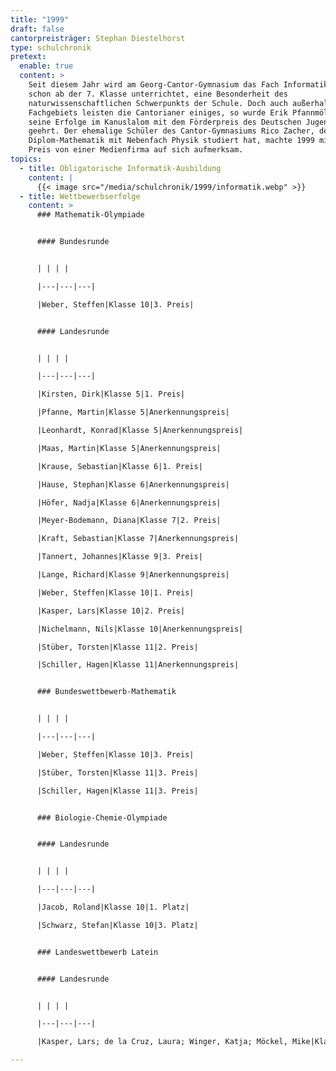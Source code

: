 ```yaml
---
title: "1999"
draft: false
cantorpreisträger: Stephan Diestelhorst
type: schulchronik
pretext:
  enable: true
  content: >
    Seit diesem Jahr wird am Georg-Cantor-Gymnasium das Fach Informatik
    schon ab der 7. Klasse unterrichtet, eine Besonderheit des
    naturwissenschaftlichen Schwerpunkts der Schule. Doch auch außerhalb dieses
    Fachgebiets leisten die Cantorianer einiges, so wurde Erik Pfannmöller für
    seine Erfolge im Kanuslalom mit dem Förderpreis des Deutschen Jugendsports
    geehrt. Der ehemalige Schüler des Cantor-Gymnasiums Rico Zacher, der
    Diplom-Mathematik mit Nebenfach Physik studiert hat, machte 1999 mit einem
    Preis von einer Medienfirma auf sich aufmerksam.
topics:
  - title: Obligatorische Informatik-Ausbildung
    content: |
      {{< image src="/media/schulchronik/1999/informatik.webp" >}}
  - title: Wettbewerbserfolge
    content: >
      ### Mathematik-Olympiade


      #### Bundesrunde


      | | | |

      |---|---|---|

      |Weber, Steffen|Klasse 10|3. Preis|


      #### Landesrunde


      | | | |

      |---|---|---|

      |Kirsten, Dirk|Klasse 5|1. Preis|

      |Pfanne, Martin|Klasse 5|Anerkennungspreis|

      |Leonhardt, Konrad|Klasse 5|Anerkennungspreis|

      |Maas, Martin|Klasse 5|Anerkennungspreis|

      |Krause, Sebastian|Klasse 6|1. Preis|

      |Hause, Stephan|Klasse 6|Anerkennungspreis|

      |Höfer, Nadja|Klasse 6|Anerkennungspreis|

      |Meyer-Bodemann, Diana|Klasse 7|2. Preis|

      |Kraft, Sebastian|Klasse 7|Anerkennungspreis|

      |Tannert, Johannes|Klasse 9|3. Preis|

      |Lange, Richard|Klasse 9|Anerkennungspreis|

      |Weber, Steffen|Klasse 10|1. Preis|

      |Kasper, Lars|Klasse 10|2. Preis|

      |Nichelmann, Nils|Klasse 10|Anerkennungspreis|

      |Stüber, Torsten|Klasse 11|2. Preis|

      |Schiller, Hagen|Klasse 11|Anerkennungspreis|


      ### Bundeswettbewerb-Mathematik


      | | | |

      |---|---|---|

      |Weber, Steffen|Klasse 10|3. Preis|

      |Stüber, Torsten|Klasse 11|3. Preis|

      |Schiller, Hagen|Klasse 11|3. Preis|


      ### Biologie-Chemie-Olympiade


      #### Landesrunde


      | | | |

      |---|---|---|

      |Jacob, Roland|Klasse 10|1. Platz|

      |Schwarz, Stefan|Klasse 10|3. Platz|


      ### Landeswettbewerb Latein


      #### Landesrunde


      | | | |

      |---|---|---|

      |Kasper, Lars; de la Cruz, Laura; Winger, Katja; Möckel, Mike|Klasse ??|1. Platz|

---
```

